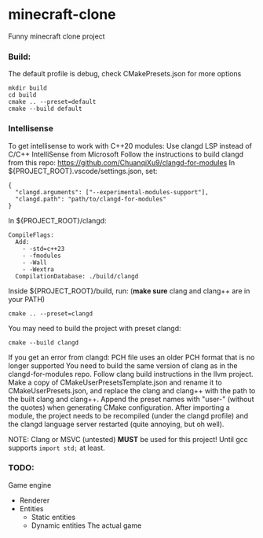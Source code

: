 # minecraft-clone
Funny minecraft clone project

### Build:
The default profile is debug, check CMakePresets.json for more options
```
mkdir build
cd build
cmake .. --preset=default
cmake --build default
```

### Intellisense
To get intellisense to work with C++20 modules:
Use clangd LSP instead of C/C++ IntelliSense from Microsoft
Follow the instructions to build clangd from this repo: https://github.com/ChuanqiXu9/clangd-for-modules
In ${PROJECT_ROOT}.vscode/settings.json, set:
```
{
  "clangd.arguments": ["--experimental-modules-support"],
  "clangd.path": "path/to/clangd-for-modules"
}
```
In ${PROJECT_ROOT}/clangd:
```
CompileFlags:
  Add:
    - -std=c++23
    - -fmodules
    - -Wall
    - -Wextra
  CompilationDatabase: ./build/clangd
```
Inside ${PROJECT_ROOT}/build, run: (**make sure** clang and clang++ are in your PATH)
```
cmake .. --preset=clangd
```
You may need to build the project with preset clangd:
```
cmake --build clangd
```
If you get an error from clangd: PCH file uses an older PCH format that is no longer supported
You need to build the same version of clang as in the clangd-for-modules repo. Follow clang build instructions in the llvm project.
Make a copy of CMakeUserPresetsTemplate.json and rename it to CMakeUserPresets.json, and replace the clang and clang++ with the path to the built clang and clang++.
Append the preset names with "user-" (without the quotes) when generating CMake configuration.
After importing a module, the project needs to be recompiled (under the clangd profile) and the clangd language server restarted (quite annoying, but oh well).

NOTE: Clang or MSVC (untested) **MUST** be used for this project! Until gcc supports ```import std;``` at least.


### TODO:
Game engine
- Renderer
- Entities
  - Static entities
  - Dynamic entities
The actual game